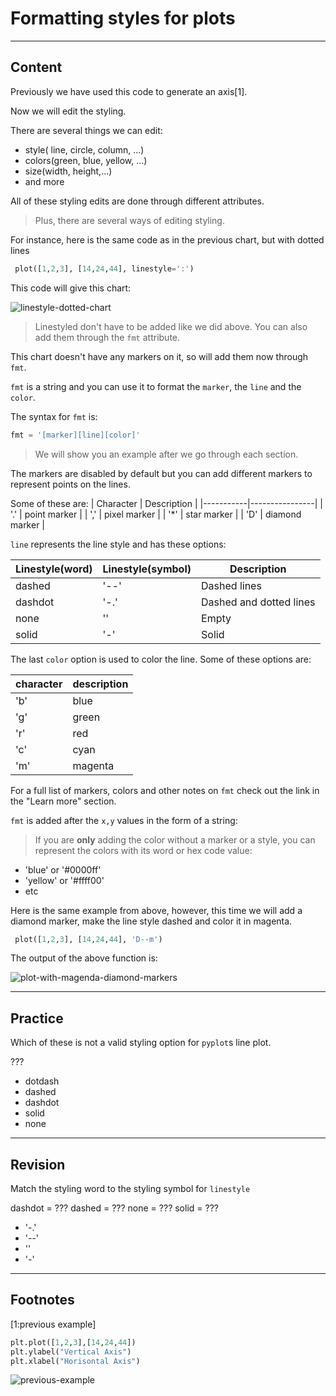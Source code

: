 ﻿---
author: Stefan-Stojanovic

type: normal

category: how to

---

# Formatting styles for plots

---
## Content

Previously we have used this code to generate an axis[1].

Now we will edit the styling.

There are several things we can edit:
- style( line, circle, column, ...)
- colors(green, blue, yellow, ...)
- size(width, height,...)
- and more

All of these styling edits are done through different attributes.

> Plus, there are several ways of editing styling.

For instance, here is the same code as in the previous chart, but with dotted lines
```python
 plot([1,2,3], [14,24,44], linestyle=':')
```

This code will give this chart:

![linestyle-dotted-chart](https://img.enkipro.com/7f978672a37072fdf8cef7aeb68a57c9.png)

> Linestyled don't have to be added like we did above. You can also add them through the `fmt` attribute.

This chart doesn't have any markers on it, so will add them now through `fmt`.

`fmt` is a string and you can use it to format the `marker`, the `line` and the `color`.

The syntax for `fmt` is:
```python
fmt = '[marker][line][color]'
```

> We will show you an example after we go through each section.

The markers are disabled by default but you can add different markers to represent points on the lines.

Some of these are:
| Character | Description    |
|-----------|----------------|
| '.'       | point marker   |
| ','       | pixel marker   |
| '*'       | star marker    |
| 'D'       | diamond marker |


`line` represents the line style and has these options:

| Linestyle(word) | Linestyle(symbol) | Description             |
|-----------------|-------------------|-------------------------|
| dashed          | '--'              | Dashed lines            |
| dashdot         | '-.'              | Dashed and dotted lines |
| none            | ''                | Empty                   |
| solid           | '-'               | Solid                   |

The last `color` option is used to color the line. Some of these options are:

| character | description |
|-----------|-------------|
| 'b'       | blue        |
| 'g'       | green       |
| 'r'       | red         |
| 'c'       | cyan        |
| 'm'       | magenta     |

For a full list of markers, colors and other notes on `fmt` check out the link in the "Learn more" section.

`fmt` is added after the `x,y` values in the form of a string:

> If you are **only** adding the color without a marker or a style, you can represent the colors with its word or hex code value:
- 'blue' or '#0000ff'
- 'yellow' or '#ffff00'
- etc

Here is the same example from above, however, this time we will add a diamond marker, make the line style dashed and color it in magenta.

```python
 plot([1,2,3], [14,24,44], 'D--m')
```

The output of the above function is:

![plot-with-magenda-diamond-markers](https://img.enkipro.com/361a557219389f2c9b49fbde6aead348.png)

---
## Practice

Which of these is not a valid styling option for `pyplot`s line plot.

???

- dotdash
- dashed
- dashdot
- solid
- none

---
## Revision

Match the styling word to the styling symbol for `linestyle`

dashdot = ???
dashed = ???
none = ???
solid = ???

- '-.'
- '--'
- ''
- '-'


---
## Footnotes

[1:previous example]
```python
plt.plot([1,2,3],[14,24,44])
plt.ylabel("Vertical Axis")
plt.xlabel("Horisontal Axis")
```

![previous-example](https://img.enkipro.com/3d815ac5e9907a29235dd7315b92d9a9.png)